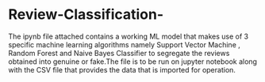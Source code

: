 # Review-Classification-
The ipynb file attached contains a working ML model that makes use of 3 specific machine learning algorithms namely Support Vector Machine ,
Random Forest and Naive Bayes Classifier to segregate the reviews obtained into genuine or fake.The file is to be run on jupyter notebook 
along with the CSV file that provides the data that is imported for operation.
